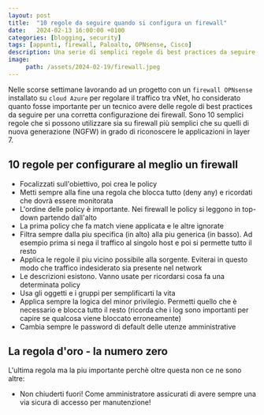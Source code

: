 ```yaml
---
layout: post
title:  "10 regole da seguire quando si configura un firewall"
date:   2024-02-13 16:00:00 +0100
categories: [blogging, security]
tags: [appunti, firewall, Paloalto, OPNsense, Cisco] 
description: Una serie di semplici regole di best practices da seguire quando si configura un firewall per evitare di commettere errori.
image:
     path: /assets/2024-02-19/firewall.jpeg
---
```

Nelle scorse settimane lavorando ad un progetto con un `firewall OPNsense` installato su `cloud Azure` per regolare il traffico tra vNet, ho considerato quanto fosse importante per un tecnico avere delle regole di best practices da seguire per una corretta configurazione dei firewall.
Sono 10 semplici regole che si possono utilizzare sia su firewall più semplici che su quelli di nuova generazione (NGFW) in grado di riconoscere le applicazioni in layer 7.

## 10 regole per configurare al meglio un firewall
- Focalizzati sull'obiettivo, poi crea le policy
- Metti sempre alla fine una regola che blocca tutto (deny any) e ricordati che dovrà essere monitorata
- L'ordine delle policy è importante. Nei firewall le policy si leggono in top-down partendo dall'alto
- La prima policy che fa match viene applicata e le altre ignorate
- Filtra sempre dalla piu specifica (in alto) alla piu generica (in basso). Ad esempio prima si nega il traffico al singolo host e poi si permette tutto il resto
- Applica le regole il piu vicino possibile alla sorgente. Eviterai in questo modo che traffico indesiderato sia presente nel network
- Le descrizioni esistono. Vanno usate per ricordarsi cosa fa una determinata policy
- Usa gli oggetti e i gruppi per semplificarti la vita
- Applica sempre la logica del minor privilegio. Permetti quello che è necessario e blocca tutto il resto (ricorda che i log sono importanti per capire se qualcosa viene bloccato erroneamente)
- Cambia sempre le password di default delle utenze amministrative

## La regola d'oro - la numero zero
L'ultima regola ma la piu importante perchè oltre questa non ce ne sono altre:
- Non chiuderti fuori! Come amministratore assicurati di avere sempre una via sicura di accesso per manutenzione!
